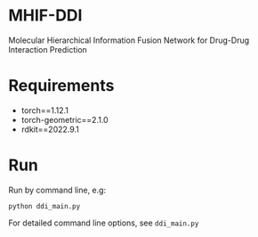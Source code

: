 # MHIF-DDI

Molecular Hierarchical Information Fusion Network for Drug-Drug Interaction Prediction

# Requirements

- torch==1.12.1
- torch-geometric==2.1.0
- rdkit==2022.9.1

# Run
Run by command line, e.g:
```
python ddi_main.py
```
For detailed command line options, see ```ddi_main.py```
